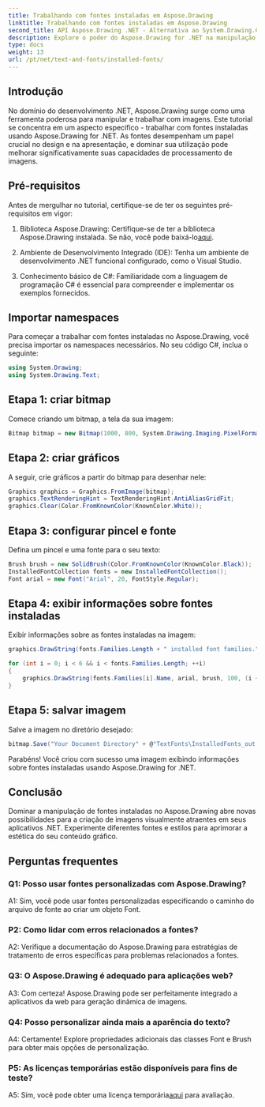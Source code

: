 ```yaml
---
title: Trabalhando com fontes instaladas em Aspose.Drawing
linktitle: Trabalhando com fontes instaladas em Aspose.Drawing
second_title: API Aspose.Drawing .NET - Alternativa ao System.Drawing.Common
description: Explore o poder do Aspose.Drawing for .NET na manipulação de fontes instaladas. Aprimore suas habilidades de processamento de imagens com este tutorial abrangente.
type: docs
weight: 13
url: /pt/net/text-and-fonts/installed-fonts/
---
```

## Introdução

No domínio do desenvolvimento .NET, Aspose.Drawing surge como uma ferramenta poderosa para manipular e trabalhar com imagens. Este tutorial se concentra em um aspecto específico - trabalhar com fontes instaladas usando Aspose.Drawing for .NET. As fontes desempenham um papel crucial no design e na apresentação, e dominar sua utilização pode melhorar significativamente suas capacidades de processamento de imagens.

## Pré-requisitos

Antes de mergulhar no tutorial, certifique-se de ter os seguintes pré-requisitos em vigor:

1.  Biblioteca Aspose.Drawing: Certifique-se de ter a biblioteca Aspose.Drawing instalada. Se não, você pode baixá-lo[aqui](https://releases.aspose.com/drawing/net/).

2. Ambiente de Desenvolvimento Integrado (IDE): Tenha um ambiente de desenvolvimento .NET funcional configurado, como o Visual Studio.

3. Conhecimento básico de C#: Familiaridade com a linguagem de programação C# é essencial para compreender e implementar os exemplos fornecidos.

## Importar namespaces

Para começar a trabalhar com fontes instaladas no Aspose.Drawing, você precisa importar os namespaces necessários. No seu código C#, inclua o seguinte:

```csharp
using System.Drawing;
using System.Drawing.Text;
```

## Etapa 1: criar bitmap

Comece criando um bitmap, a tela da sua imagem:

```csharp
Bitmap bitmap = new Bitmap(1000, 800, System.Drawing.Imaging.PixelFormat.Format32bppPArgb);
```

## Etapa 2: criar gráficos

A seguir, crie gráficos a partir do bitmap para desenhar nele:

```csharp
Graphics graphics = Graphics.FromImage(bitmap);
graphics.TextRenderingHint = TextRenderingHint.AntiAliasGridFit;
graphics.Clear(Color.FromKnownColor(KnownColor.White));
```

## Etapa 3: configurar pincel e fonte

Defina um pincel e uma fonte para o seu texto:

```csharp
Brush brush = new SolidBrush(Color.FromKnownColor(KnownColor.Black));
InstalledFontCollection fonts = new InstalledFontCollection();
Font arial = new Font("Arial", 20, FontStyle.Regular);
```

## Etapa 4: exibir informações sobre fontes instaladas

Exibir informações sobre as fontes instaladas na imagem:

```csharp
graphics.DrawString(fonts.Families.Length + " installed font families.", arial, brush, 100, 100);

for (int i = 0; i < 6 && i < fonts.Families.Length; ++i)
{
    graphics.DrawString(fonts.Families[i].Name, arial, brush, 100, (i + 2) * 100);
}
```

## Etapa 5: salvar imagem

Salve a imagem no diretório desejado:

```csharp
bitmap.Save("Your Document Directory" + @"TextFonts\InstalledFonts_out.png");
```

Parabéns! Você criou com sucesso uma imagem exibindo informações sobre fontes instaladas usando Aspose.Drawing for .NET.

## Conclusão

Dominar a manipulação de fontes instaladas no Aspose.Drawing abre novas possibilidades para a criação de imagens visualmente atraentes em seus aplicativos .NET. Experimente diferentes fontes e estilos para aprimorar a estética do seu conteúdo gráfico.

## Perguntas frequentes

### Q1: Posso usar fontes personalizadas com Aspose.Drawing?

A1: Sim, você pode usar fontes personalizadas especificando o caminho do arquivo de fonte ao criar um objeto Font.

### P2: Como lidar com erros relacionados a fontes?

A2: Verifique a documentação do Aspose.Drawing para estratégias de tratamento de erros específicas para problemas relacionados a fontes.

### Q3: O Aspose.Drawing é adequado para aplicações web?

A3: Com certeza! Aspose.Drawing pode ser perfeitamente integrado a aplicativos da web para geração dinâmica de imagens.

### Q4: Posso personalizar ainda mais a aparência do texto?

A4: Certamente! Explore propriedades adicionais das classes Font e Brush para obter mais opções de personalização.

### P5: As licenças temporárias estão disponíveis para fins de teste?

 A5: Sim, você pode obter uma licença temporária[aqui](https://purchase.aspose.com/temporary-license/) para avaliação.